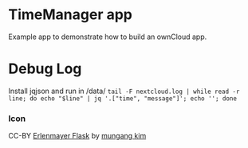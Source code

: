# TimeManager app

Example app to demonstrate how to build an ownCloud app.

# Debug Log

Install jqjson and run in /data/
`tail -F nextcloud.log | while read -r line; do echo "$line" | jq '.["time", "message"]'; echo ''; done`

### Icon

CC-BY [Erlenmayer Flask](https://thenounproject.com/term/erlenmeyer-flask/416209/) by [mungang kim](https://thenounproject.com/mungang.kim)